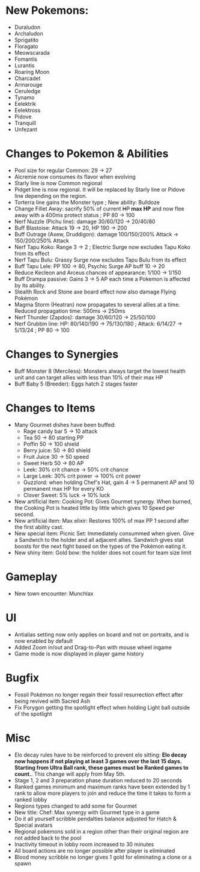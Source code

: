 # New Pokemons:

- Duraludon
- Archaludon
- Sprigatito
- Floragato
- Meowscarada
- Fomantis
- Lurantis
- Roaring Moon
- Charcadet
- Armarouge
- Ceruledge
- Tynamo
- Eelektrik
- Eelektross
- Pidove
- Tranquill
- Unfezant

# Changes to Pokemon & Abilities

- Pool size for regular Common: 29 → 27
- Alcremie now consumes its flavor when evolving
- Starly line is now Common regional
- Pidget line is now regional. It will be replaced by Starly line or Pidove line depending on the region.
- Torterra line gains the Monster type ; New ability: Bulldoze
- Change Fillet Away: sacrify 50% of current ~~HP~~ **max HP** and now flee away with a 400ms protect status ; PP 80 → 100
- Nerf Nuzzle (Pichu line): damage 30/60/120 → 20/40/80
- Buff Blastoise: Attack 19 → 20, HP 190 → 200
- Buff Outrage (Axew, Druddigon): damage 100/150/200% Attack → 150/200/250% Attack
- Nerf Tapu Koko: Range 3 → 2 ; Electric Surge now excludes Tapu Koko from its effect
- Nerf Tapu Bulu: Grassy Surge now excludes Tapu Bulu from its effect
- Buff Tapu Lele: PP 100 → 80, Psychic Surge AP buff 10 → 20
- Reduce Kecleon and Arceus chances of appearance: 1/100 → 1/150
- Buff Drampa passive: Gains 3 → 5 AP each time a Pokemon is affected by its ability.
- Stealth Rock and Stone axe board effect now also damage Flying Pokémon
- Magma Storm (Heatran) now propagates to several allies at a time. Reduced propagation time: 500ms → 250ms
- Nerf Thunder (Zapdos): damage 30/60/120 → 25/50/100
- Nerf Grubbin line: HP: 80/140/190 → 75/130/180 ; Attack: 6/14/27 → 5/13/24 ; PP 80 → 100

# Changes to Synergies

- Buff Monster 8 (Merciless): Monsters always target the lowest health unit and can target allies with less than 10% of their max HP
- Buff Baby 5 (Breeder): Eggs hatch 2 stages faster

# Changes to Items

- Many Gourmet dishes have been buffed:
    - Rage candy bar 5 → 10 attack
    - Tea 50 → 80 starting PP
    - Poffin 50 → 100 shield
    - Berry juice: 50 → 80 shield
    - Fruit Juice 30 → 50 speed
    - Sweet Herb 50 → 80 AP
    - Leek: 30% crit chance → 50% crit chance
    - Large Leek: 30% crit power → 100% crit power
    - Guzzlord: when holding Chef's Hat, gain 4 → 5 permanent AP and 10 permanent max HP for every KO
    - Clover Sweet: 5% luck → 10% luck
- New artificial item: Cooking Pot: Gives Gourmet synergy. When burned, the Cooking Pot is heated little by little which gives 10 Speed per second.
- New artificial item: Max elixir: Restores 100% of max PP 1 second after the first ability cast.
- New special item: Picnic Set: Immediately consummed when given. Give a Sandwich to the holder and all adjacent allies. Sandwich gives stat boosts for the next fight based on the types of the Pokémon eating it.
- New shiny item: Gold bow: the holder does not count for team size limit

# Gameplay

- New town encounter: Munchlax

# UI

- Antialias setting now only applies on board and not on portraits, and is now enabled by default
- Added Zoom in/out and Drag-to-Pan with mouse wheel ingame
- Game mode is now displayed in player game history

# Bugfix

- Fossil Pokémon no longer regain their fossil resurrection effect after being revived with Sacred Ash
- Fix Porygon getting the spotlight effect when holding Light ball outside of the spotlight

# Misc

- Elo decay rules have to be reinforced to prevent elo sitting: **Elo decay now happens if not playing at least 3 games over the last 15 days. Starting from Ultra Ball rank, these games must be Ranked games to count.**. This change will apply from May 5th.
- Stage 1, 2 and 3 preparation phase duration reduced to 20 seconds
- Ranked games minimum and maximum ranks have been extended by 1 rank to allow more players to join and reduce the time it takes to form a ranked lobby
- Regions types changed to add some for Gourmet
- New title: Chef: Max synergy with Gourmet type in a game
- Do it all yourself scribble pendalties balance adjusted for Hatch & Special avatars
- Regional pokemons sold in a region other than their original region are not added back to the pool
- Inactivity timeout in lobby room increased to 30 minutes
- All board actions are no longer possible after player is eliminated
- Blood money scribble no longer gives 1 gold for eliminating a clone or a spawn

